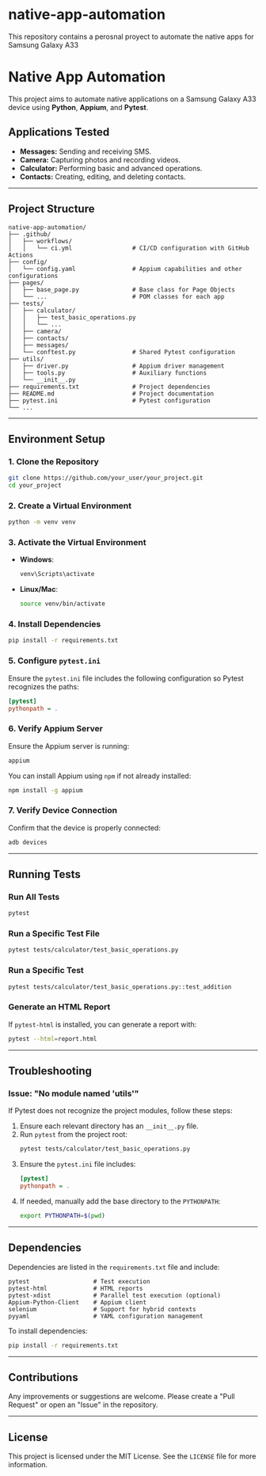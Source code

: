 # native-app-automation
This repository contains a perosnal proyect to automate the native apps for Samsung Galaxy A33
# Native App Automation

This project aims to automate native applications on a Samsung Galaxy A33 device using **Python**, **Appium**, and **Pytest**.

## Applications Tested
- **Messages:** Sending and receiving SMS.
- **Camera:** Capturing photos and recording videos.
- **Calculator:** Performing basic and advanced operations.
- **Contacts:** Creating, editing, and deleting contacts.

---

## Project Structure
```
native-app-automation/
├── .github/
│   ├── workflows/
│   │   └── ci.yml                 # CI/CD configuration with GitHub Actions
├── config/
│   └── config.yaml                # Appium capabilities and other configurations
├── pages/
│   ├── base_page.py               # Base class for Page Objects
│   └── ...                        # POM classes for each app
├── tests/
│   ├── calculator/
│   │   ├── test_basic_operations.py
│   │   └── ...
│   ├── camera/
│   ├── contacts/
│   ├── messages/
│   └── conftest.py                # Shared Pytest configuration
├── utils/
│   ├── driver.py                  # Appium driver management
│   ├── tools.py                   # Auxiliary functions
│   └── __init__.py
├── requirements.txt               # Project dependencies
├── README.md                      # Project documentation
├── pytest.ini                     # Pytest configuration
└── ...
```

---

## Environment Setup

### 1. Clone the Repository
```bash
git clone https://github.com/your_user/your_project.git
cd your_project
```

### 2. Create a Virtual Environment
```bash
python -m venv venv
```

### 3. Activate the Virtual Environment
- **Windows**:
  ```bash
  venv\Scripts\activate
  ```
- **Linux/Mac**:
  ```bash
  source venv/bin/activate
  ```

### 4. Install Dependencies
```bash
pip install -r requirements.txt
```

### 5. Configure `pytest.ini`
Ensure the `pytest.ini` file includes the following configuration so Pytest recognizes the paths:
```ini
[pytest]
pythonpath = .
```

### 6. Verify Appium Server
Ensure the Appium server is running:
```bash
appium
```
You can install Appium using `npm` if not already installed:
```bash
npm install -g appium
```

### 7. Verify Device Connection
Confirm that the device is properly connected:
```bash
adb devices
```

---

## Running Tests

### Run All Tests
```bash
pytest
```

### Run a Specific Test File
```bash
pytest tests/calculator/test_basic_operations.py
```

### Run a Specific Test
```bash
pytest tests/calculator/test_basic_operations.py::test_addition
```

### Generate an HTML Report
If `pytest-html` is installed, you can generate a report with:
```bash
pytest --html=report.html
```

---

## Troubleshooting

### Issue: "No module named 'utils'"
If Pytest does not recognize the project modules, follow these steps:
1. Ensure each relevant directory has an `__init__.py` file.
2. Run `pytest` from the project root:
   ```bash
   pytest tests/calculator/test_basic_operations.py
   ```
3. Ensure the `pytest.ini` file includes:
   ```ini
   [pytest]
   pythonpath = .
   ```
4. If needed, manually add the base directory to the `PYTHONPATH`:
   ```bash
   export PYTHONPATH=$(pwd)
   ```

---

## Dependencies
Dependencies are listed in the `requirements.txt` file and include:
```
pytest                  # Test execution
pytest-html             # HTML reports
pytest-xdist            # Parallel test execution (optional)
Appium-Python-Client    # Appium client
selenium                # Support for hybrid contexts
pyyaml                  # YAML configuration management
```

To install dependencies:
```bash
pip install -r requirements.txt
```

---

## Contributions
Any improvements or suggestions are welcome. Please create a "Pull Request" or open an "Issue" in the repository.

---

## License
This project is licensed under the MIT License. See the `LICENSE` file for more information.

